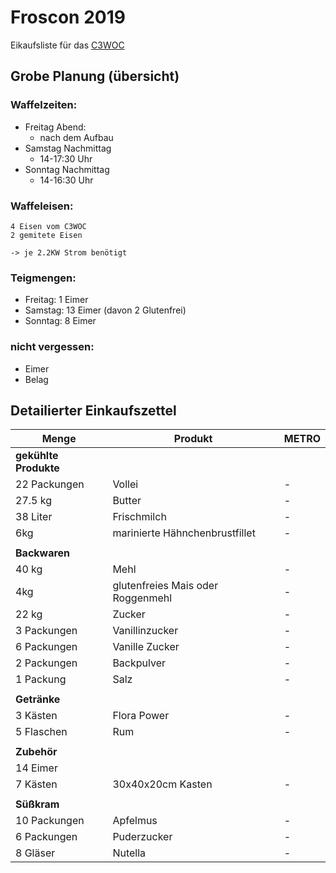  Froscon 2019
================

Eikaufsliste für das [C3WOC](https://c3woc.de)

 Grobe Planung (übersicht)
---------------------------
### Waffelzeiten:

 - Freitag Abend:
   + nach dem Aufbau
 - Samstag Nachmittag
   + 14-17:30 Uhr
 - Sonntag Nachmittag
   + 14-16:30 Uhr

### Waffeleisen:
```
4 Eisen vom C3WOC
2 gemitete Eisen

-> je 2.2KW Strom benötigt
```

### Teigmengen:
 - Freitag: 1 Eimer
 - Samstag: 13 Eimer (davon 2 Glutenfrei)
 - Sonntag: 8 Eimer
<!-- Insgesamt 22 Eimer - 2 davon glutenfrei -->

### nicht vergessen:
 + Eimer
 + Belag

 Detailierter Einkaufszettel
-------------------------------

| Menge | Produkt | METRO |
| ----- | ------- | ----- |
| **gekühlte Produkte** |||
| <!-- 22 x 1 --> 22 Packungen | Vollei | - |
| <!-- 22 x 1.25kg --> 27.5 kg | Butter | - |
| <!-- 22 x 1.5L + 5 --> 38 Liter | Frischmilch | - |
| <!-- if doenergrill --> 6kg | marinierte Hähnchenbrustfillet | - |
|               |||
| **Backwaren** |||
| <!-- 20 x 2kg --> 40 kg | Mehl | - |
| <!-- 2 x 2kg --> 4kg    | glutenfreies Mais oder Roggenmehl | - |
| <!-- 22 x 1kg --> 22 kg | Zucker | - |
| <!-- 22 x 0.14kg --> 3 Packungen | Vanillinzucker | - |
| <!-- 22 x 0.25 --> 6 Packungen | Vanille Zucker | - |
| <!-- 22 x 0.1kg -->  2 Packungen | Backpulver | - |
| <!-- 22 x 1/22 Pkg --> 1 Packung | Salz | - | 
|               |||
| **Getränke**  |||
| <!-- 22 * 2 Fl --> 3 Kästen | Flora Power | - |
| <!-- 22 * 0.25 --> 5 Flaschen | Rum | - |
|               |||
| **Zubehör**   |||
| <!-- max Teig/Tag --> 14 Eimer |
| <!-- if needed for cccamp --> 7 Kästen | 30x40x20cm Kasten | - |
|               |||
| **Süßkram**   |||
| <!-- 22 x ? --> 10 Packungen | Apfelmus | - |
| <!-- 22 x ? --> 6 Packungen  | Puderzucker | - |
| <!-- 22 x ? --> 8 Gläser | Nutella | - |

